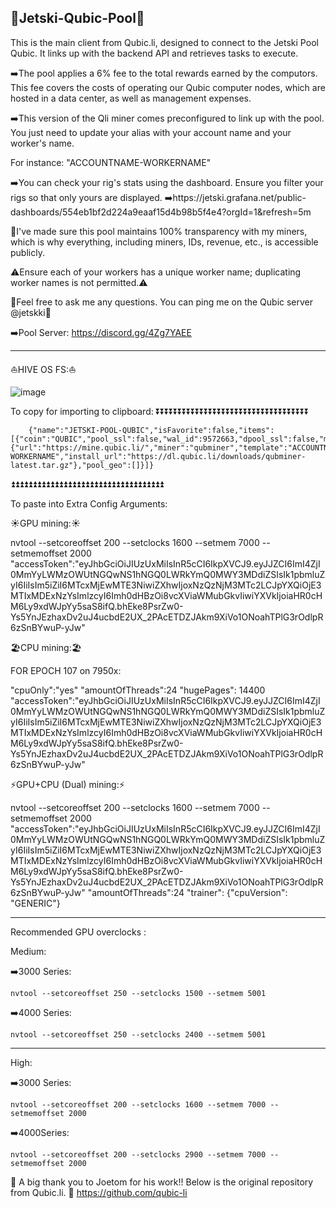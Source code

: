 🌊Jetski-Qubic-Pool🌊
----------------------

This is the main client from Qubic.li, designed to connect to the Jetski Pool Qubic. It links up with the backend API and retrieves tasks to execute. 

➡️The pool applies a 6% fee to the total rewards earned by the computors. This fee covers the costs of operating our Qubic computer nodes, which are hosted in a data center, as well as management expenses.

➡️This version of the Qli miner comes preconfigured to link up with the pool. You just need to update your alias with your account name and your worker's name.

For instance: "ACCOUNTNAME-WORKERNAME"

➡️You can check your rig's stats using the dashboard. Ensure you filter your rigs so that only yours are displayed. 
➡️https://jetski.grafana.net/public-dashboards/554eb1bf2d224a9eaaf15d4b98b5f4e4?orgId=1&refresh=5m


🤝I've made sure this pool maintains 100% transparency with my miners, which is why everything, including miners, IDs, revenue, etc., is accessible publicly.


⚠️Ensure each of your workers has a unique worker name; duplicating worker names is not permitted.⚠️

🌴Feel free to ask me any questions. You can ping me on the Qubic server @jetskki🌴

➡️Pool Server: https://discord.gg/4Zg7YAEE

-----------------------------
⛵HIVE OS FS:⛵

![image](https://github.com/jtskxx/Jetski-Qubic-Pool/assets/158655936/4d9b9238-f08a-4ec6-8fc0-fc67864a9fa7)

To copy for importing to clipboard:
⏬⏬⏬⏬⏬⏬⏬⏬⏬⏬⏬⏬⏬⏬⏬⏬⏬⏬⏬⏬⏬⏬⏬⏬⏬⏬⏬⏬⏬⏬⏬⏬⏬⏬⏬

        {"name":"JETSKI-POOL-QUBIC","isFavorite":false,"items":[{"coin":"QUBIC","pool_ssl":false,"wal_id":9572663,"dpool_ssl":false,"miner":"custom","miner_alt":"qubminer","miner_config":{"url":"https://mine.qubic.li/","miner":"qubminer","template":"ACCOUNTNAME-WORKERNAME","install_url":"https://dl.qubic.li/downloads/qubminer-latest.tar.gz"},"pool_geo":[]}]}

⏫⏫⏫⏫⏫⏫⏫⏫⏫⏫⏫⏫⏫⏫⏫⏫⏫⏫⏫⏫⏫⏫⏫⏫⏫⏫⏫⏫⏫⏫⏫⏫⏫⏫⏫

To paste into Extra Config Arguments:

☀️GPU mining:☀️

nvtool --setcoreoffset 200 --setclocks 1600 --setmem 7000 --setmemoffset 2000
"accessToken":"eyJhbGciOiJIUzUxMiIsInR5cCI6IkpXVCJ9.eyJJZCI6ImI4ZjI0MmYyLWMzOWUtNGQwNS1hNGQ0LWRkYmQ0MWY3MDdiZSIsIk1pbmluZyI6IiIsIm5iZiI6MTcxMjEwMTE3NiwiZXhwIjoxNzQzNjM3MTc2LCJpYXQiOjE3MTIxMDExNzYsImlzcyI6Imh0dHBzOi8vcXViaWMubGkvIiwiYXVkIjoiaHR0cHM6Ly9xdWJpYy5saS8ifQ.bhEke8PsrZw0-Ys5YnJEzhaxDv2uJ4ucbdE2UX_2PAcETDZJAkm9XiVo1ONoahTPlG3rOdlpR6zSnBYwuP-yJw"

🏖️CPU mining:🏖️

FOR EPOCH 107 on 7950x:

"cpuOnly":"yes" 
"amountOfThreads":24
"hugePages": 14400
"accessToken":"eyJhbGciOiJIUzUxMiIsInR5cCI6IkpXVCJ9.eyJJZCI6ImI4ZjI0MmYyLWMzOWUtNGQwNS1hNGQ0LWRkYmQ0MWY3MDdiZSIsIk1pbmluZyI6IiIsIm5iZiI6MTcxMjEwMTE3NiwiZXhwIjoxNzQzNjM3MTc2LCJpYXQiOjE3MTIxMDExNzYsImlzcyI6Imh0dHBzOi8vcXViaWMubGkvIiwiYXVkIjoiaHR0cHM6Ly9xdWJpYy5saS8ifQ.bhEke8PsrZw0-Ys5YnJEzhaxDv2uJ4ucbdE2UX_2PAcETDZJAkm9XiVo1ONoahTPlG3rOdlpR6zSnBYwuP-yJw"

⚡GPU+CPU (Dual) mining:⚡

nvtool --setcoreoffset 200 --setclocks 1600 --setmem 7000 --setmemoffset 2000
"accessToken":"eyJhbGciOiJIUzUxMiIsInR5cCI6IkpXVCJ9.eyJJZCI6ImI4ZjI0MmYyLWMzOWUtNGQwNS1hNGQ0LWRkYmQ0MWY3MDdiZSIsIk1pbmluZyI6IiIsIm5iZiI6MTcxMjEwMTE3NiwiZXhwIjoxNzQzNjM3MTc2LCJpYXQiOjE3MTIxMDExNzYsImlzcyI6Imh0dHBzOi8vcXViaWMubGkvIiwiYXVkIjoiaHR0cHM6Ly9xdWJpYy5saS8ifQ.bhEke8PsrZw0-Ys5YnJEzhaxDv2uJ4ucbdE2UX_2PAcETDZJAkm9XiVo1ONoahTPlG3rOdlpR6zSnBYwuP-yJw"
"amountOfThreads":24
"trainer": {"cpuVersion": "GENERIC"}

----------------

Recommended GPU overclocks :

Medium:

➡️3000 Series: 

	nvtool --setcoreoffset 250 --setclocks 1500 --setmem 5001
➡️4000 Series:

	nvtool --setcoreoffset 250 --setclocks 2400 --setmem 5001
------
High:

➡️3000 Series:

	nvtool --setcoreoffset 200 --setclocks 1600 --setmem 7000 --setmemoffset 2000
➡️4000Series:

	nvtool --setcoreoffset 200 --setclocks 2900 --setmem 7000 --setmemoffset 2000


🫶 A big thank you to Joetom for his work!! Below is the original repository from Qubic.li. 🫶
https://github.com/qubic-li



